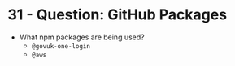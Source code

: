 # 31 - Question: GitHub Packages

<div class="note" label="Questions">

- What npm packages are being used?
  - `@govuk-one-login`
  - `@aws`

</div>